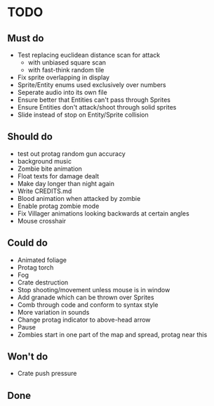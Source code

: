 # TODO

## Must do
- Test replacing euclidean distance scan for attack
    - with unbiased square scan
    - with fast-think random tile
- Fix sprite overlapping in display
- Sprite/Entity enums used exclusively over numbers
- Seperate audio into its own file
- Ensure better that Entities can't pass through Sprites
- Ensure Entities don't attack/shoot through solid sprites
- Slide instead of stop on Entity/Sprite collision

## Should do
- test out protag random gun accuracy
- background music
- Zombie bite animation
- Float texts for damage dealt
- Make day longer than night again
- Write CREDITS.md
- Blood animation when attacked by zombie
- Enable protag zombie mode
- Fix Villager animations looking backwards at certain angles
- Mouse crosshair

## Could do
- Animated foliage
- Protag torch
- Fog
- Crate destruction
- Stop shooting/movement unless mouse is in window
- Add granade which can be thrown over Sprites
- Comb through code and conform to syntax style
- More variation in sounds
- Change protag indicator to above-head arrow
- Pause
- Zombies start in one part of the map and spread, protag near this

## Won't do
- Crate push pressure

## Done
